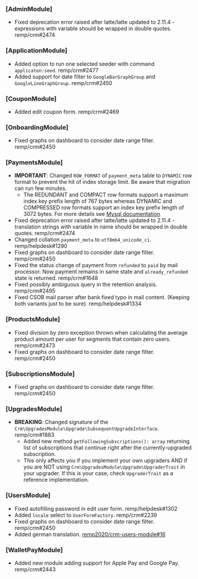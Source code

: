 ### [AdminModule]

- Fixed deprecation error raised after latte/latte updated to 2.11.4 - expressions with variable should be wrapped in double quotes. remp/crm#2474

### [ApplicationModule]

- Added option to run one selected seeder with command `applicaton:seed`. remp/crm#2477
- Added support for date filter to `GoogleBarGraphGroup` and `GoogleLineGraphGroup`. remp/crm#2450

### [CouponModule]

- Added edit coupon form. remp/crm#2469

### [OnboardingModule]

- Fixed graphs on dashboard to consider date range filter. remp/crm#2450

### [PaymentsModule]

- **IMPORTANT**: Changed `ROW_FORMAT` of `payment_meta` table to `DYNAMIC` row format to prevent the hit of index storage limit. Be aware that migration can run few minutes.
    - The REDUNDANT and COMPACT row formats support a maximum index key prefix length of 767 bytes whereas DYNAMIC and COMPRESSED row formats support an index key prefix length of 3072 bytes. For more details see [Mysql documentation](https://dev.mysql.com/doc/refman/8.0/en/innodb-row-format.html)
- Fixed deprecation error raised after latte/latte updated to 2.11.4 - translation strings with variable in name should be wrapped in double quotes. remp/crm#2474
- Changed collation `payment_meta` to `utf8mb4_unicode_ci`. remp/helpdesk#1290
- Fixed graphs on dashboard to consider date range filter. remp/crm#2450
- Fixed the status change of payment from `refunded` to `paid` by mail processor. Now payment remains in same state and `already_refunded` state is returned. remp/crm#1648
- Fixed possibly ambiguous query in the retention analysis. remp/crm#2495
- Fixed CSOB mail parser after bank fixed typo in mail content. (Keeping both variants just to be sure). remp/helpdesk#1334

### [ProductsModule]

- Fixed division by zero exception thrown when calculating the average product amount per user for segments that contain zero users. remp/crm#2473
- Fixed graphs on dashboard to consider date range filter. remp/crm#2450

### [SubscriptionsModule]

- Fixed graphs on dashboard to consider date range filter. remp/crm#2450

### [UpgradesModule]

- **BREAKING**: Changed signature of the `Crm\UpgradesModule\Upgrade\SubsequentUpgradeInterface`. remp/crm#1883
  - Added new method `getFollowingSubscriptions(): array` returning list of subscriptions that continue right after the currently-upgraded subscription.
  - This only affects you if you implement your own upgraders AND if you are NOT using `Crm\UpgradesModule\Upgrade\UpgraderTrait` in your upgrader. If this is your case, check `UpgraderTrait` as a reference implementation.
  
### [UsersModule]

- Fixed autofilling password in edit user form. remp/helpdesk#1302
- Added `locale` select to `UserFormFactory`. remp/crm#2239
- Fixed graphs on dashboard to consider date range filter. remp/crm#2450
- Added german translation. [remp2020/crm-users-module#16](https://github.com/remp2020/crm-users-module/pull/16)

### [WalletPayModule]

- Added new module adding support for Apple Pay and Google Pay. remp/crm#2443
